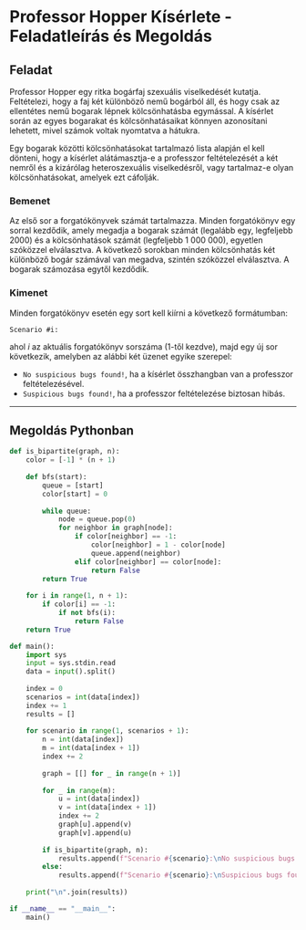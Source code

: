 # Professor Hopper Kísérlete - Feladatleírás és Megoldás

## Feladat

Professor Hopper egy ritka bogárfaj szexuális viselkedését kutatja. Feltételezi, hogy a faj két különböző nemű bogárból áll, és hogy csak az ellentétes nemű bogarak lépnek kölcsönhatásba egymással. A kísérlet során az egyes bogarakat és kölcsönhatásaikat könnyen azonosítani lehetett, mivel számok voltak nyomtatva a hátukra.

Egy bogarak közötti kölcsönhatásokat tartalmazó lista alapján el kell dönteni, hogy a kísérlet alátámasztja-e a professzor feltételezését a két nemről és a kizárólag heteroszexuális viselkedésről, vagy tartalmaz-e olyan kölcsönhatásokat, amelyek ezt cáfolják.

### Bemenet

Az első sor a forgatókönyvek számát tartalmazza. Minden forgatókönyv egy sorral kezdődik, amely megadja a bogarak számát (legalább egy, legfeljebb 2000) és a kölcsönhatások számát (legfeljebb 1 000 000), egyetlen szóközzel elválasztva. A következő sorokban minden kölcsönhatás két különböző bogár számával van megadva, szintén szóközzel elválasztva. A bogarak számozása egytől kezdődik.

### Kimenet

Minden forgatókönyv esetén egy sort kell kiírni a következő formátumban:

```
Scenario #i:
```

ahol *i* az aktuális forgatókönyv sorszáma (1-től kezdve), majd egy új sor következik, amelyben az alábbi két üzenet egyike szerepel:

- `No suspicious bugs found!`, ha a kísérlet összhangban van a professzor feltételezésével.
- `Suspicious bugs found!`, ha a professzor feltételezése biztosan hibás.

---

## Megoldás Pythonban

```python
def is_bipartite(graph, n):
    color = [-1] * (n + 1)
    
    def bfs(start):
        queue = [start]
        color[start] = 0
        
        while queue:
            node = queue.pop(0)
            for neighbor in graph[node]:
                if color[neighbor] == -1:
                    color[neighbor] = 1 - color[node]
                    queue.append(neighbor)
                elif color[neighbor] == color[node]:
                    return False
        return True
    
    for i in range(1, n + 1):
        if color[i] == -1:
            if not bfs(i):
                return False
    return True

def main():
    import sys
    input = sys.stdin.read
    data = input().split()
    
    index = 0
    scenarios = int(data[index])
    index += 1
    results = []
    
    for scenario in range(1, scenarios + 1):
        n = int(data[index])
        m = int(data[index + 1])
        index += 2
        
        graph = [[] for _ in range(n + 1)]
        
        for _ in range(m):
            u = int(data[index])
            v = int(data[index + 1])
            index += 2
            graph[u].append(v)
            graph[v].append(u)
        
        if is_bipartite(graph, n):
            results.append(f"Scenario #{scenario}:\nNo suspicious bugs found!")
        else:
            results.append(f"Scenario #{scenario}:\nSuspicious bugs found!")
    
    print("\n".join(results))

if __name__ == "__main__":
    main()
